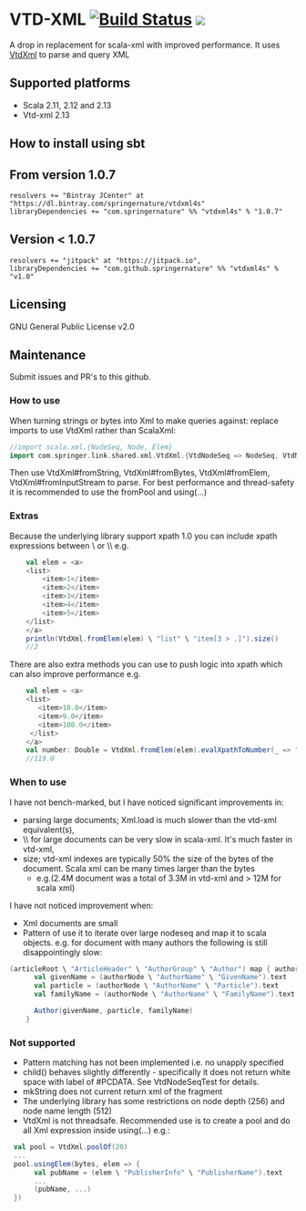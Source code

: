 VTD-XML [![Build Status](https://travis-ci.org/springernature/vtdxml4s.svg?branch=master)](https://travis-ci.org/springernature/vtdxml4s) [![](https://jitpack.io/v/springernature/vtdxml4s.svg)](https://jitpack.io/#springernature/vtdxml4s)
===

A drop in replacement for scala-xml with improved performance. It uses [VtdXml](http://vtd-xml.sourceforge.net "Vtd Xml Homepage") to parse and query XML 

## Supported platforms
- Scala 2.11, 2.12 and 2.13
- Vtd-xml 2.13

## How to install using sbt

## From version 1.0.7

```
resolvers += "Bintray JCenter" at "https://dl.bintray.com/springernature/vtdxml4s"
libraryDependencies += "com.springernature" %% "vtdxml4s" % "1.0.7"	
```

## Version < 1.0.7
```
resolvers += "jitpack" at "https://jitpack.io",
libraryDependencies += "com.github.springernature" %% "vtdxml4s" % "v1.0"	
```
 
## Licensing
GNU General Public License v2.0

## Maintenance
Submit issues and PR's to this github.

### How to use
When turning strings or bytes into Xml to make queries against: replace imports to use VtdXml rather than ScalaXml:

```scala
//import scala.xml.{NodeSeq, Node, Elem}
import com.springer.link.shared.xml.VtdXml.{VtdNodeSeq => NodeSeq, VtdNode => Node, VtdElem => Elem}     
```

Then use VtdXml#fromString, VtdXml#fromBytes, VtdXml#fromElem, VtdXml#fromInputStream to parse. 
For best performance and thread-safety it is recommended to use the fromPool and using(...)

### Extras
Because the underlying library support xpath 1.0 you can include xpath expressions between \ or \\\\ e.g.

```scala
    val elem = <a>
    <list>
        <item>1</item>
        <item>2</item>
        <item>3</item>
        <item>4</item>
        <item>5</item>
    </list>
    </a>                                                                                                                                        
    println(VtdXml.fromElem(elem) \ "list" \ "item[3 > .]").size() 
    //2   
```

There are also extra methods you can use to push logic into xpath which can also improve performance e.g.

```scala
    val elem = <a>
    <list>
       <item>10.0</item>
       <item>9.0</item>
       <item>100.0</item>
     </list>
    </a>
    val number: Double = VtdXml.fromElem(elem).evalXpathToNumber(_ => "sum(//list/item)")
    //119.0
```

### When to use
I have not bench-marked, but I have noticed significant improvements in:

- parsing large documents; Xml.load is much slower than the vtd-xml equivalent(s),
- \\\\ for large documents can be very slow in scala-xml. It's much faster in vtd-xml,
- size; vtd-xml indexes are typically 50% the size of the bytes of the document. Scala xml can be many times larger than the bytes 
   * e.g.(2.4M document was a total of 3.3M in vtd-xml and > 12M for scala xml) 
   
I have not noticed improvement when:

- Xml documents are small
- Pattern of use it to iterate over large nodeseq and map it to scala objects. e.g. for document with many authors the following is still disappointingly slow: 
```scala
(articleRoot \ "ArticleHeader" \ "AuthorGroup" \ "Author") map { authorNode =>
      val givenName = (authorNode \ "AuthorName" \ "GivenName").text
      val particle = (authorNode \ "AuthorName" \ "Particle").text
      val familyName = (authorNode \ "AuthorName" \ "FamilyName").text

      Author(givenName, particle, familyName)
    }
```

### Not supported
- Pattern matching has not been implemented i.e. no unapply specified 
- child() behaves slightly differently - specifically it does not return white space with label of #PCDATA. See VtdNodeSeqTest for details.
- mkString does not current return xml of the fragment
- The underlying library has some restrictions on node depth (256) and node name length (512) 
- VtdXml is not threadsafe. Recommended use is to create a pool and do all Xml expression inside using(...) e.g.:

```scala
 val pool = VtdXml.poolOf(20)
 ...
 pool.usingElem(bytes, elem => {
      val pubName = (elem \ "PublisherInfo" \ "PublisherName").text
      ...
      (pubName, ...)
 })      
```
 
